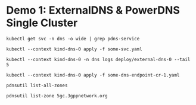 # Demo 1: ExternalDNS & PowerDNS Single Cluster


```
kubectl get svc -n dns -o wide | grep pdns-service
```


```
kubectl --context kind-dns-0 apply -f some-svc.yaml
```

```
kubectl --context kind-dns-0 -n dns logs deploy/external-dns-0 --tail 5
```

```
kubectl --context kind-dns-0 apply -f some-dns-endpoint-cr-1.yaml
```

```
pdnsutil list-all-zones
```

```
pdnsutil list-zone 5gc.3gppnetwork.org
```
